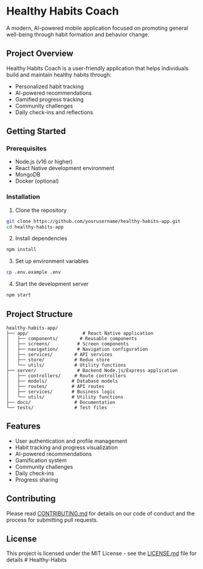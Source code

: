 # Healthy Habits Coach

A modern, AI-powered mobile application focused on promoting general well-being through habit formation and behavior change.

## Project Overview
Healthy Habits Coach is a user-friendly application that helps individuals build and maintain healthy habits through:
- Personalized habit tracking
- AI-powered recommendations
- Gamified progress tracking
- Community challenges
- Daily check-ins and reflections

## Getting Started

### Prerequisites
- Node.js (v16 or higher)
- React Native development environment
- MongoDB
- Docker (optional)

### Installation
1. Clone the repository
```bash
git clone https://github.com/yourusername/healthy-habits-app.git
cd healthy-habits-app
```

2. Install dependencies
```bash
npm install
```

3. Set up environment variables
```bash
cp .env.example .env
```

4. Start the development server
```bash
npm start
```

## Project Structure
```
healthy-habits-app/
├── app/                    # React Native application
│   ├── components/        # Reusable components
│   ├── screens/          # Screen components
│   ├── navigation/       # Navigation configuration
│   ├── services/        # API services
│   ├── store/           # Redux store
│   └── utils/           # Utility functions
├── server/               # Backend Node.js/Express application
│   ├── controllers/     # Route controllers
│   ├── models/         # Database models
│   ├── routes/         # API routes
│   ├── services/       # Business logic
│   └── utils/          # Utility functions
├── docs/                # Documentation
└── tests/               # Test files
```

## Features
- User authentication and profile management
- Habit tracking and progress visualization
- AI-powered recommendations
- Gamification system
- Community challenges
- Daily check-ins
- Progress sharing

## Contributing
Please read [CONTRIBUTING.md](CONTRIBUTING.md) for details on our code of conduct and the process for submitting pull requests.

## License
This project is licensed under the MIT License - see the [LICENSE.md](LICENSE.md) file for details
#   H e a l t h y - H a b i t s  
 